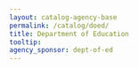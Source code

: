 ```yaml
---
layout: catalog-agency-base
permalink: /catalog/doed/
title: Department of Education	
tooltip: 
agency_sponsor: dept-of-ed
---
```

